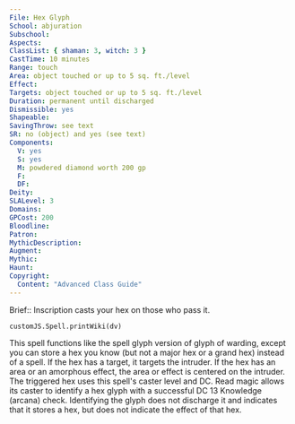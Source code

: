 ```yaml
---
File: Hex Glyph
School: abjuration
Subschool: 
Aspects: 
ClassList: { shaman: 3, witch: 3 }
CastTime: 10 minutes
Range: touch
Area: object touched or up to 5 sq. ft./level
Effect: 
Targets: object touched or up to 5 sq. ft./level
Duration: permanent until discharged
Dismissible: yes
Shapeable: 
SavingThrow: see text
SR: no (object) and yes (see text)
Components:
  V: yes
  S: yes
  M: powdered diamond worth 200 gp
  F: 
  DF: 
Deity: 
SLALevel: 3
Domains: 
GPCost: 200
Bloodline: 
Patron: 
MythicDescription: 
Augment: 
Mythic: 
Haunt: 
Copyright:
  Content: "Advanced Class Guide"
---
```

Brief:: Inscription casts your hex on those who pass it.

```dataviewjs
customJS.Spell.printWiki(dv)
```

This spell functions like the spell glyph version of glyph of warding, except you can store a hex you know (but not a major hex or a grand hex) instead of a spell. If the hex has a target, it targets the intruder. If the hex has an area or an amorphous effect, the area or effect is centered on the intruder. The triggered hex uses this spell's caster level and DC.  Read magic allows its caster to identify a hex glyph with a successful DC 13 Knowledge (arcana) check. Identifying the glyph does not discharge it and indicates that it stores a hex, but does not indicate the effect of that hex.
